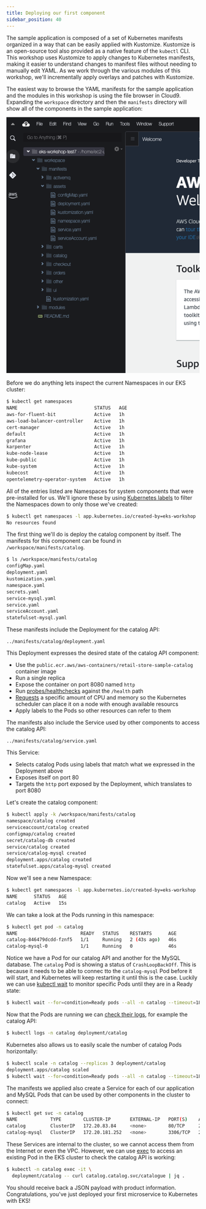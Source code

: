 ```yaml
---
title: Deploying our first component
sidebar_position: 40
---
```


The sample application is composed of a set of Kubernetes manifests organized in a way that can be easily applied with Kustomize. Kustomize is an open-source tool also provided as a native feature of the `kubectl` CLI. This workshop uses Kustomize to apply changes to Kubernetes manifests, making it easier to understand changes to manifest files without needing to manually edit YAML. As we work through the various modules of this workshop, we'll incrementally apply overlays and patches with Kustomize.

The easiest way to browse the YAML manifests for the sample application and the modules in this workshop is using the file browser in Cloud9. Expanding the `workspace` directory and then the `manifests` directory will show all of the components in the sample application:

![Cloud9 files](./assets/cloud9-files.png)

Before we do anything lets inspect the current Namespaces in our EKS cluster:

```bash
$ kubectl get namespaces
NAME                            STATUS   AGE
aws-for-fluent-bit              Active   1h
aws-load-balancer-controller    Active   1h
cert-manager                    Active   1h
default                         Active   1h
grafana                         Active   1h
karpenter                       Active   1h
kube-node-lease                 Active   1h
kube-public                     Active   1h
kube-system                     Active   1h
kubecost                        Active   1h
opentelemetry-operator-system   Active   1h
```

All of the entries listed are Namespaces for system components that were pre-installed for us. We'll ignore these by using [Kubernetes labels](https://kubernetes.io/docs/concepts/overview/working-with-objects/labels/) to filter the Namespaces down to only those we've created:

```bash
$ kubectl get namespaces -l app.kubernetes.io/created-by=eks-workshop
No resources found
```

The first thing we'll do is deploy the catalog component by itself. The manifests for this component can be found in `/workspace/manifests/catalog`.

```bash
$ ls /workspace/manifests/catalog
configMap.yaml
deployment.yaml
kustomization.yaml
namespace.yaml
secrets.yaml
service-mysql.yaml
service.yaml
serviceAccount.yaml
statefulset-mysql.yaml
```

These manifests include the Deployment for the catalog API:

```file
../manifests/catalog/deployment.yaml
```

This Deployment expresses the desired state of the catalog API component:

* Use the `public.ecr.aws/aws-containers/retail-store-sample-catalog` container image
* Run a single replica
* Expose the container on port 8080 named `http`
* Run [probes/healthchecks](https://kubernetes.io/docs/tasks/configure-pod-container/configure-liveness-readiness-startup-probes/) against the `/health` path
* [Requests](https://kubernetes.io/docs/concepts/configuration/manage-resources-containers/) a specific amount of CPU and memory so the Kubernetes scheduler can place it on a node with enough available resourcs
* Apply labels to the Pods so other resources can refer to them

The manifests also include the Service used by other components to access the catalog API:

```file
../manifests/catalog/service.yaml
```

This Service:

* Selects catalog Pods using labels that match what we expressed in the Deployment above
* Exposes itself on port 80
* Targets the `http` port exposed by the Deployment, which translates to port 8080

Let's create the catalog component:

```bash
$ kubectl apply -k /workspace/manifests/catalog
namespace/catalog created
serviceaccount/catalog created
configmap/catalog created
secret/catalog-db created
service/catalog created
service/catalog-mysql created
deployment.apps/catalog created
statefulset.apps/catalog-mysql created
```

Now we'll see a new Namespace:

```bash
$ kubectl get namespaces -l app.kubernetes.io/created-by=eks-workshop
NAME      STATUS   AGE
catalog   Active   15s
```

We can take a look at the Pods running in this namespace:

```bash
$ kubectl get pod -n catalog
NAME                       READY   STATUS    RESTARTS      AGE
catalog-846479dcdd-fznf5   1/1     Running   2 (43s ago)   46s
catalog-mysql-0            1/1     Running   0             46s
```

Notice we have a Pod for our catalog API and another for the MySQL database. The `catalog` Pod is showing a status of `CrashLoopBackOff`. This is because it needs to be able to connec tto the `catalog-mysql` Pod before it will start, and Kubernetes will keep restarting it until this is the case. Luckily we can use [kubectl wait](https://kubernetes.io/docs/reference/generated/kubectl/kubectl-commands#wait) to monitor specific Pods until they are in a Ready state:

```bash
$ kubectl wait --for=condition=Ready pods --all -n catalog --timeout=180s
```

Now that the Pods are running we can [check their logs](https://kubernetes.io/docs/reference/generated/kubectl/kubectl-commands#logs), for example the catalog API:

```bash
$ kubectl logs -n catalog deployment/catalog
```

Kubernetes also allows us to easily scale the number of catalog Pods horizontally:

```bash
$ kubectl scale -n catalog --replicas 3 deployment/catalog
deployment.apps/catalog scaled
$ kubectl wait --for=condition=Ready pods --all -n catalog --timeout=180s
```

The manifests we applied also create a Service for each of our application and MySQL Pods that can be used by other components in the cluster to connect:

```bash
$ kubectl get svc -n catalog
NAME            TYPE        CLUSTER-IP       EXTERNAL-IP   PORT(S)    AGE
catalog         ClusterIP   172.20.83.84     <none>        80/TCP     2m48s
catalog-mysql   ClusterIP   172.20.181.252   <none>        3306/TCP   2m48s
```

These Services are internal to the cluster, so we cannot access them from the Internet or even the VPC. However, we can use [exec](https://kubernetes.io/docs/tasks/debug/debug-application/get-shell-running-container/) to access an existing Pod in the EKS cluster to check the catalog API is working:

```bash
$ kubectl -n catalog exec -it \
  deployment/catalog -- curl catalog.catalog.svc/catalogue | jq .
```

You should receive back a JSON payload with product information. Congratulations, you've just deployed your first microservice to Kubernetes with EKS!
